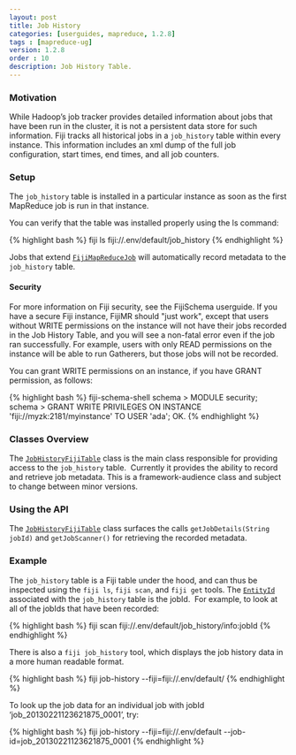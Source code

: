 ```yaml
---
layout: post
title: Job History
categories: [userguides, mapreduce, 1.2.8]
tags : [mapreduce-ug]
version: 1.2.8
order : 10
description: Job History Table.
---
```


### Motivation

While Hadoop’s job tracker provides detailed information about jobs that have been run in the
cluster, it is not a persistent data store for such information. 
Fiji tracks all historical jobs in a `job_history` table within every instance. 
This information includes an xml dump of the full job configuration, start times,
end times, and all job counters.


### Setup
The `job_history` table is installed in a particular instance as soon as the first MapReduce job is run in that instance.

You can verify that the table was installed properly using the ls command:

{% highlight bash %}
fiji ls fiji://.env/default/job_history
{% endhighlight %}

Jobs that extend [`FijiMapReduceJob`]({{site.api_mr_1_2_8}}/framework/FijiMapReduceJob.html) will automatically record metadata to the `job_history` table.

#### Security
For more information on Fiji security, see the FijiSchema userguide. If you have a secure Fiji
instance, FijiMR should "just work", except that users without WRITE permissions on the instance
will not have their jobs recorded in the Job History Table, and you will see a non-fatal error even
if the job ran successfully.  For example, users with only READ permissions on the instance will be
able to run Gatherers, but those jobs will not be recorded.

You can grant WRITE permissions on an instance, if you have GRANT permission, as follows:

{% highlight bash %}
fiji-schema-shell
schema > MODULE security;
schema > GRANT WRITE PRIVILEGES ON INSTANCE 'fiji://myzk:2181/myinstance' TO USER 'ada';
OK.
{% endhighlight %}

### Classes Overview

The [`JobHistoryFijiTable`]({{site.api_mr_1_2_8}}/framework/JobHistoryFijiTable.html) class is the main class responsible for providing access to
the `job_history` table.  Currently it provides the ability to record and retrieve job metadata.  This
is a framework-audience class and subject to change between minor versions.

### Using the API

The [`JobHistoryFijiTable`]({{site.api_mr_1_2_8}}/framework/JobHistoryFijiTable.html) class surfaces the calls `getJobDetails(String jobId)` and `getJobScanner()` for retrieving the recorded metadata.

### Example

The `job_history` table is a Fiji table under the hood, and can thus be inspected using the `fiji ls`, `fiji scan`, and `fiji get` tools.  The [`EntityId`]({{site.api_schema_1_4_2}}/EntityId.html) associated with the `job_history` table is the jobId.  For example, to look at all of the jobIds that have been recorded:

{% highlight bash %}
fiji scan fiji://.env/default/job_history/info:jobId
{% endhighlight %}

There is also a `fiji job_history` tool, which displays the job history data in a more human readable
format.

{% highlight bash %}
fiji job-history --fiji=fiji://.env/default/
{% endhighlight %}

To look up the job data for an individual job with jobId ‘job_20130221123621875_0001’, try:

{% highlight bash %}
fiji job-history --fiji=fiji://.env/default --job-id=job_20130221123621875_0001
{% endhighlight %}
